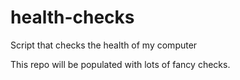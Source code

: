 # health-checks
Script that checks the health of my computer

This repo will be populated with lots of fancy checks.
